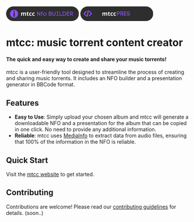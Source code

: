 ![](https://raw.githubusercontent.com/GuiEpi/mtcc/master/assets/mtcc_nfo_builder.png) ![](https://raw.githubusercontent.com/GuiEpi/mtcc/master/assets/mtcc_pres.png) 
# mtcc: music torrent content creator
#### The quick and easy way to create and share your music torrents!

mtcc is a user-friendly tool designed to streamline the process of creating and sharing music torrents. It includes an NFO builder and a presentation generator in BBCode format.

## Features

- **Easy to Use**: Simply upload your chosen album and mtcc will generate a downloadable NFO and a presentation for the album that can be copied in one click. No need to provide any additional information.
- **Reliable**: mtcc uses [MediaInfo](https://mediaarea.net/en/MediaInfo) to extract data from audio files, ensuring that 100% of the information in the NFO is reliable.

## Quick Start

Visit the [mtcc website](https://mtcc.guics.st) to get started.

## Contributing

Contributions are welcome! Please read our [contributing guidelines](#) for details. (soon..)